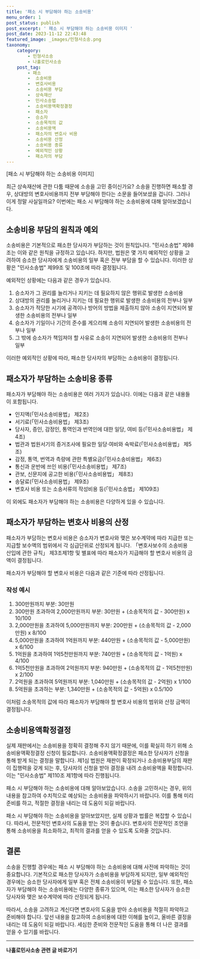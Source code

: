 ```yaml
---
title: '패소 시 부담해야 하는 소송비용'
menu_order: 1
post_status: publish
post_excerpt: ' 패소 시 부담해야 하는 소송비용 이미지 '
post_date: 2023-11-12 22:43:48
featured_image: _images/민형사소송.png
taxonomy:
    category:
        - 민형사소송
        - 나홀로민사소송
    post_tag:
        - 패소
        -  소송비용
        -  변호사비용
        -  소송비용 부담
        -  상속재산
        -  민사소송법
        -  소송비용액확정결정
        -  패소자
        -  승소자
        -  소송목적의 값
        -  소송비용액
        -  패소자의 변호사 비용
        -  소송비용 산정
        -  소송비용 종류
        -  예외적인 상황
        -  패소자의 부담
---
```



[패소 시 부담해야 하는 소송비용 이미지]

최근 상속재산에 관한 다툼 때문에 소송을 고민 중이신가요? 소송을 진행하면 패소할 경우, 상대방의 변호사비용까지 전부 부담해야 한다는 소문을 들어보셨을 겁니다. 그러나 이게 정말 사실일까요? 이번에는 패소 시 부담해야 하는 소송비용에 대해 알아보겠습니다.

## 소송비용 부담의 원칙과 예외

소송비용은 기본적으로 패소한 당사자가 부담하는 것이 원칙입니다. "민사소송법" 제98조는 이와 같은 원칙을 규정하고 있습니다. 하지만, 법원은 몇 가지 예외적인 상황을 고려하여 승소한 당사자에게 소송비용의 일부 혹은 전부 부담을 할 수 있습니다. 이러한 상황은 "민사소송법" 제99조 및 100조에 따라 결정됩니다.

예외적인 상황에는 다음과 같은 경우가 있습니다.

1. 승소자가 그 권리를 늘리거나 지키는 데 필요하지 않은 행위로 발생한 소송비용
2. 상대방의 권리를 늘리거나 지키는 데 필요한 행위로 발생한 소송비용의 전부나 일부
3. 승소자가 적당한 시기에 공격이나 방어의 방법을 제출하지 않아 소송이 지연되어 발생한 소송비용의 전부나 일부
4. 승소자가 기일이나 기간의 준수를 게으리해 소송이 지연되어 발생한 소송비용의 전부나 일부
5. 그 밖에 승소자가 책임져야 할 사유로 소송이 지연되어 발생한 소송비용의 전부나 일부

이러한 예외적인 상황에 따라, 패소한 당사자의 부담하는 소송비용이 결정됩니다.

## 패소자가 부담하는 소송비용 종류

패소자가 부담해야 하는 소송비용은 여러 가지가 있습니다. 이에는 다음과 같은 내용들이 포함됩니다.

- 인지액(「민사소송비용법」 제2조)
- 서기료(「민사소송비용법」 제3조)
- 당사자, 증인, 감정인, 통역인과 번역인에 대한 일당, 여비 등(「민사소송비용법」 제4조)
- 법관과 법원서기의 증거조사에 필요한 일당·여비와 숙박료(「민사소송비용법」 제5조)
- 감정, 통역, 번역과 측량에 관한 특별요금(「민사소송비용법」 제6조)
- 통신과 운반에 쓰인 비용(「민사소송비용법」 제7조)
- 관보, 신문지에 공고한 비용(「민사소송비용법」 제8조)
- 송달료(「민사소송비용법」 제9조)
- 변호사 비용 또는 소송서류의 작성비용 등(「민사소송법」 제109조)

이 외에도 패소자가 부담해야 하는 소송비용은 다양하게 있을 수 있습니다.

## 패소자가 부담하는 변호사 비용의 산정

패소자가 부담하는 변호사 비용은 승소자가 변호사와 맺은 보수계약에 따라 지급한 또는 지급할 보수액의 범위에서 각 심급단위로 산정되게 됩니다. 「변호사보수의 소송비용 산입에 관한 규칙」 제3조제1항 및 별표에 따라 패소자가 지급해야 할 변호사 비용의 금액이 결정됩니다.

패소자가 부담해야 할 변호사 비용은 다음과 같은 기준에 따라 산정됩니다.

### 작성 예시
1. 300만원까지 부분: 30만원
2. 300만원 초과하여 2,000만원까지 부분: 30만원 + (소송목적의 값 - 300만원) x 10/100
3. 2,000만원을 초과하여 5,000만원까지 부분: 200만원 + (소송목적의 값 - 2,000만원) x 8/100
4. 5,000만원을 초과하여 1억원까지 부분: 440만원 + (소송목적의 값 - 5,000만원) x 6/100
5. 1억원을 초과하여 1억5천만원까지 부분: 740만원 + (소송목적의 값 - 1억원) x 4/100
6. 1억5천만원을 초과하여 2억원까지 부분: 940만원 + (소송목적의 값 - 1억5천만원) x 2/100
7. 2억원을 초과하여 5억원까지 부분: 1,040만원 + (소송목적의 값 - 2억원) x 1/100
8. 5억원을 초과하는 부분: 1,340만원 + (소송목적의 값 - 5억원) x 0.5/100

이처럼 소송목적의 값에 따라 패소자가 부담해야 할 변호사 비용의 범위와 산정 금액이 결정됩니다.

## 소송비용액확정결정

실제 재판에서는 소송비용을 정확히 결정해 주지 않기 때문에, 이를 확실히 하기 위해 소송비용액확정결정 신청이 필요합니다. 소송비용액확정결정은 패소한 당사자가 신청을 통해 받게 되는 결정을 말합니다. 제1심 법원은 재판이 확정되거나 소송비용부담의 재판이 집행력을 갖게 되는 후, 당사자의 신청을 받아 결정을 내려 소송비용액을 확정합니다. 이는 "민사소송법" 제110조 제1항에 따라 진행됩니다.

패소 시 부담해야 하는 소송비용에 대해 알아보았습니다. 소송을 고민하시는 경우, 위의 내용을 참고하여 수치적으로 예상되는 소송비용을 파악하시기 바랍니다. 이를 통해 미리 준비를 하고, 적절한 결정을 내리는 데 도움이 되길 바랍니다.

패소 시 부담해야 하는 소송비용을 알아보았지만, 실제 상황과 법률은 복잡할 수 있습니다. 따라서, 전문적인 변호사의 도움을 받는 것이 좋습니다. 변호사의 전문적인 조언을 통해 소송비용을 최소화하고, 최적의 결과를 얻을 수 있도록 도와줄 것입니다.

## 결론

소송을 진행할 경우에는 패소 시 부담해야 하는 소송비용에 대해 사전에 파악하는 것이 중요합니다. 기본적으로 패소한 당사자가 소송비용을 부담하게 되지만, 일부 예외적인 경우에는 승소한 당사자에게 일부 혹은 전체 소송비용이 부담될 수 있습니다. 또한, 패소자가 부담해야 하는 소송비용에는 다양한 종류가 있으며, 이는 패소한 당사자가 승소한 당사자와 맺은 보수계약에 따라 산정되게 됩니다.

따라서, 소송을 고려하고 계신다면 변호사의 도움을 받아 소송비용을 적절히 파악하고 준비해야 합니다. 앞선 내용을 참고하여 소송비용에 대한 이해를 높이고, 올바른 결정을 내리는 데 도움이 되길 바랍니다. 세심한 준비와 전문적인 도움을 통해 더 나은 결과를 얻을 수 있기를 바랍니다.
<!-- wp:separator -->
<hr class="wp-block-separator has-alpha-channel-opacity"/>
<!-- /wp:separator -->

<!-- wp:group {"backgroundColor":"base","layout":{"type":"constrained"}} -->
<div class="wp-block-group has-base-background-color has-background"><!-- wp:paragraph {"align":"center","fontSize":"medium"} -->
<p class="has-text-align-center has-large-font-size"><strong>나홀로민사소송 관련 글 바로가기</strong></p>
<!-- /wp:paragraph -->


<!-- wp:latest-posts
{"categories":[{"id":14767,"count":19,"description":"","link":"https://uknowlaw.com/category/%eb%82%98%ed%99%80%eb%a1%9c%eb%af%bc%ec%82%ac%ec%86%8c%ec%86%a1/","name":"나홀로민사소송","slug":"나홀로민사소송","taxonomy":"category","parent":0,"meta":[],"_links":{"self":[{"href":"https://uknowlaw.com/wp-json/wp/v2/categories/14767"}],"collection":[{"href":"https://uknowlaw.com/wp-json/wp/v2/categories"}],"about":[{"href":"https://uknowlaw.com/wp-json/wp/v2/taxonomies/category"}],"wp:post_type":[{"href":"https://uknowlaw.com/wp-json/wp/v2/posts?categories=14767"}],"curies":[{"name":"wp","href":"https://api.w.org/{rel}","templated":true}]}}],"postsToShow":100,"excerptLength":28,"postLayout":"grid","columns":2,"featuredImageAlign":"left","featuredImageSizeSlug":"large","fontSize":"small"} /--></div>
<!-- /wp:group -->